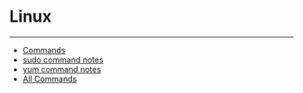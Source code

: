 # Linux
---
* [Commands](commands.md)
* [sudo command notes](sudo.md)
* [yum command notes](yum.md)
* [All Commands](all-commands.jpg)